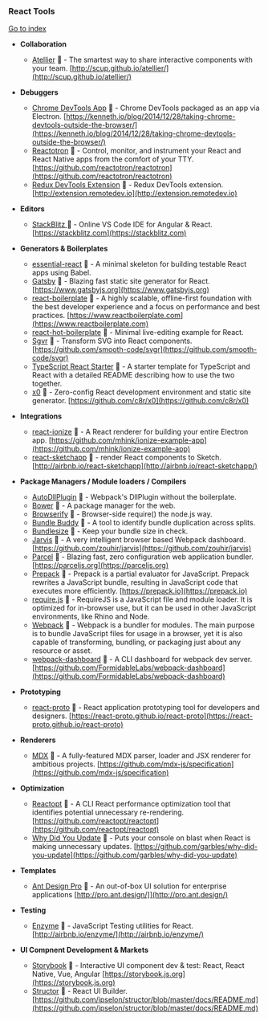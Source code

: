 ### React Tools
[Go to index](https://github.com/cdleon/awesome-front-end#index)

- **Collaboration**

  * [Atellier](https://github.com/scup/atellier) :gift_heart: - The smartest way to share interactive components with your team. [http://scup.github.io/atellier/](http://scup.github.io/atellier/)

- **Debuggers**

  * [Chrome DevTools App](https://github.com/auchenberg/chrome-devtools-app) :gift_heart: - Chrome DevTools packaged as an app via Electron. [https://kenneth.io/blog/2014/12/28/taking-chrome-devtools-outside-the-browser/](https://kenneth.io/blog/2014/12/28/taking-chrome-devtools-outside-the-browser/)
  * [Reactotron](https://github.com/reactotron/reactotron) :gift_heart: - Control, monitor, and instrument your React and React Native apps from the comfort of your TTY. [https://github.com/reactotron/reactotron](https://github.com/reactotron/reactotron)
  * [Redux DevTools Extension](https://github.com/zalmoxisus/redux-devtools-extension) :gift_heart: - Redux DevTools extension. [http://extension.remotedev.io](http://extension.remotedev.io)

- **Editors**

  * [StackBlitz ](https://github.com/stackblitz/core) :gift_heart: - Online VS Code IDE for Angular & React. [https://stackblitz.com](https://stackblitz.com)

- **Generators & Boilerplates**

  * [essential-react](https://github.com/pheuter/essential-react) :gift_heart: - A minimal skeleton for building testable React apps using Babel.
  * [Gatsby](https://github.com/gatsbyjs/gatsby) :gift_heart: - Blazing fast static site generator for React. [https://www.gatsbyjs.org](https://www.gatsbyjs.org)
  * [react-boilerplate](https://github.com/react-boilerplate/react-boilerplate) :gift_heart: - A highly scalable, offline-first foundation with the best developer experience and a focus on performance and best practices. [https://www.reactboilerplate.com](https://www.reactboilerplate.com)
  * [react-hot-boilerplate](https://github.com/gaearon/react-hot-boilerplate) :gift_heart: - Minimal live-editing example for React.
  * [Sgvr](https://github.com/smooth-code/svgr) :gift_heart: - Transform SVG into React components. [https://github.com/smooth-code/svgr](https://github.com/smooth-code/svgr)
  * [TypeScript React Starter](https://github.com/Microsoft/TypeScript-React-Starter) :gift_heart: - A starter template for TypeScript and React with a detailed README describing how to use the two together.
  * [x0](https://github.com/c8r/x0) :gift_heart: - Zero-config React development environment and static site generator. [https://github.com/c8r/x0](https://github.com/c8r/x0)

- **Integrations**

  * [react-ionize](https://github.com/mhink/react-ionize) :gift_heart: - A React renderer for building your entire Electron app. [https://github.com/mhink/ionize-example-app](https://github.com/mhink/ionize-example-app)
  * [react-sketchapp](https://github.com/airbnb/react-sketchapp) :gift_heart: - render React components to Sketch. [http://airbnb.io/react-sketchapp](http://airbnb.io/react-sketchapp/)

- **Package Managers / Module loaders / Compilers**

  * [AutoDllPlugin](https://github.com/asfktz/autodll-webpack-plugin) :gift_heart: - Webpack's DllPlugin without the boilerplate.
  * [Bower](https://github.com/bower/bower) :gift_heart: - A package manager for the web.
  * [Browserify](https://github.com/substack/node-browserify) :gift_heart: - Browser-side require() the node.js way.
  * [Bundle Buddy](https://github.com/samccone/bundle-buddy) :gift_heart: - A tool to identify bundle duplication across splits.
  * [Bundlesize](https://github.com/siddharthkp/bundlesize) :gift_heart: - Keep your bundle size in check.
  * [Jarvis](https://github.com/zouhir/jarvis) :gift_heart: - A very intelligent browser based Webpack dashboard. [https://github.com/zouhir/jarvis](https://github.com/zouhir/jarvis)
  * [Parcel](https://github.com/parcel-bundler/parcel) :gift_heart: - Blazing fast, zero configuration web application bundler. [https://parceljs.org](https://parceljs.org)
  * [Prepack](https://github.com/facebook/prepack) :gift_heart: - Prepack is a partial evaluator for JavaScript. Prepack rewrites a JavaScript bundle, resulting in JavaScript code that executes more efficiently. [https://prepack.io](https://prepack.io)
  * [require.js](https://github.com/requirejs/requirejs) :gift_heart: - RequireJS is a JavaScript file and module loader. It is optimized for in-browser use, but it can be used in other JavaScript environments, like Rhino and Node.
  * [Webpack](https://github.com/webpack/webpack) :gift_heart: - Webpack is a bundler for modules. The main purpose is to bundle JavaScript files for usage in a browser, yet it is also capable of transforming, bundling, or packaging just about any resource or asset.
  * [webpack-dashboard](https://github.com/FormidableLabs/webpack-dashboard) :gift_heart: - A CLI dashboard for webpack dev server. [https://github.com/FormidableLabs/webpack-dashboard](https://github.com/FormidableLabs/webpack-dashboard)

- **Prototyping**
  * [react-proto](https://github.com/React-Proto/react-proto) :gift_heart: - React application prototyping tool for developers and designers. [https://react-proto.github.io/react-proto](https://react-proto.github.io/react-proto)

- **Renderers**

  * [MDX](https://github.com/mdx-js/mdx) :gift_heart: - A fully-featured MDX parser, loader and JSX renderer for ambitious projects. [https://github.com/mdx-js/specification](https://github.com/mdx-js/specification)

- **Optimization**

  * [Reactopt](https://github.com/reactopt/reactopt) :gift_heart: - A CLI React performance optimization tool that identifies potential unnecessary re-rendering. [https://github.com/reactopt/reactopt](https://github.com/reactopt/reactopt)
  * [Why Did You Update](https://github.com/garbles/why-did-you-update) :gift_heart: - Puts your console on blast when React is making unnecessary updates. [https://github.com/garbles/why-did-you-update](https://github.com/garbles/why-did-you-update)

- **Templates**

  * [Ant Design Pro](https://github.com/ant-design/ant-design-pro) :gift_heart: - An out-of-box UI solution for enterprise applications [http://pro.ant.design/]](http://pro.ant.design/)
  
- **Testing**
  * [Enzyme](https://github.com/airbnb/enzyme) :gift_heart: - JavaScript Testing utilities for React. [http://airbnb.io/enzyme/](http://airbnb.io/enzyme/)

- **UI Compnent Development & Markets**

  * [Storybook](https://github.com/storybooks/storybook) :gift_heart: - Interactive UI component dev & test: React, React Native, Vue, Angular [https://storybook.js.org](https://storybook.js.org)
  * [Structor](https://github.com/ipselon/structor) :gift_heart: - React UI Builder. [https://github.com/ipselon/structor/blob/master/docs/README.md](https://github.com/ipselon/structor/blob/master/docs/README.md)

